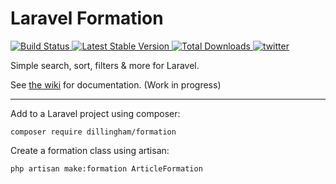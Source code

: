 # Laravel Formation

<p>
    <a href="https://github.com/dillingham/formation/actions">
        <img src="https://github.com/dillingham/formation/workflows/tests/badge.svg" alt="Build Status">
    </a>
    <a href="https://packagist.org/packages/dillingham/formation">
        <img src="https://img.shields.io/packagist/v/dillingham/formation" alt="Latest Stable Version">
    </a>
    <a href="https://packagist.org/packages/dillingham/formation">
        <img src="https://img.shields.io/packagist/dt/dillingham/formation" alt="Total Downloads">
    </a>
    <a href="https://twitter.com/im_brian_d">
        <img src="https://img.shields.io/twitter/follow/im_brian_d?color=%231da1f1&label=Twitter&logo=%231da1f1&logoColor=%231da1f1&style=flat-square" alt="twitter">
    </a>
</p>

Simple search, sort, filters & more for Laravel.

See [the wiki](https://github.com/dillingham/formation/wiki/) for documentation. (Work in progress)

---


Add to a Laravel project using composer:
```
composer require dillingham/formation
```

Create a formation class using artisan:

```
php artisan make:formation ArticleFormation
```
